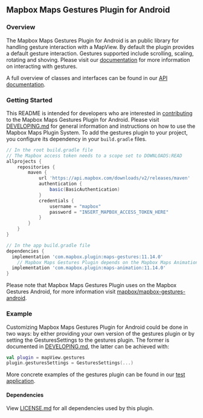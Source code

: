 ## Mapbox Maps Gestures Plugin for Android

### Overview

The Mapbox Maps Gestures Plugin for Android is an public library for handling gesture interaction with a MapView. By default the plugin provides a default gesture interaction. Gestures supported include scrolling, scaling, rotating and shoving. Please visit our [documentation](https://docs.mapbox.com/android/maps/guides/user-interaction/) for more information on interacting with gestures.

A full overview of classes and interfaces can be found in our [API documentation](https://docs.mapbox.com/android/beta/maps/guides/).

### Getting Started

This README is intended for developers who are interested in [contributing](https://github.com/mapbox/mapbox-maps-android/blob/master/CONTRIBUTING.md) to the Mapbox Maps Gestures Plugin for Android. Please visit [DEVELOPING.md](https://github.com/mapbox/mapbox-maps-android/blob/master/DEVELOPING.md) for general information and instructions on how to use the Mapbox Maps Plugin System. To add the gestures plugin to your project, you configure its dependency in your `build.gradle` files.

```groovy
// In the root build.gradle file
// The Mapbox access token needs to a scope set to DOWNLOADS:READ
allprojects {
    repositories {
        maven {
            url 'https://api.mapbox.com/downloads/v2/releases/maven'
            authentication {
                basic(BasicAuthentication)
            }
            credentials {
                username = "mapbox"
                password = "INSERT_MAPBOX_ACCESS_TOKEN_HERE"
            }
        }
    }
}

// In the app build.gradle file
dependencies {
  implementation 'com.mapbox.plugin:maps-gestures:11.14.0'
    // Mapbox Maps Gestures Plugin depends on the Mapbox Maps Animation Plugin
  implementation 'com.mapbox.plugin:maps-animation:11.14.0'
}
```

Please note that Mapbox Maps Gestures Plugin uses on the Mapbox Gestures Android, for more information visit [mapbox/mapbox-gestures-android](https://github.com/mapbox/mapbox-gestures-android).

### Example

Customizing Mapbox Maps Gestures Plugin for Android could be done in two ways: by either providing your own version of the gestures plugin or by setting the GesturesSettings to the gestures plugin. The former is documented in [DEVELOPING.md](https://github.com/mapbox/mapbox-maps-android/blob/master/DEVELOPING.md), the latter can be achieved with:

```kotlin
val plugin = mapView.gestures
plugin.gesturesSettings = GesturesSettings(...)
```

More concrete examples of the gestures plugin can be found in our [test application](https://github.com/mapbox/mapbox-maps-android/tree/master/app/src/main/java/com/mapbox/maps/testapp).

#### Dependencies

View [LICENSE.md](LICENSE.md) for all dependencies used by this plugin.
